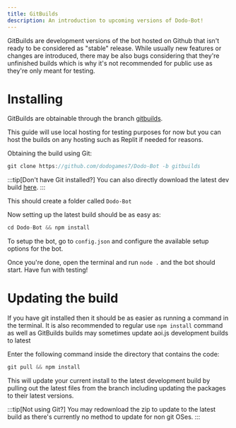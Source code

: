 ```yaml
---
title: GitBuilds
description: An introduction to upcoming versions of Dodo-Bot!
---
```

GitBuilds are development versions of the bot hosted on Github that isn't ready to be considered as "stable" release. While usually new features or changes are introduced, there may be also bugs considering that they're unfinished builds which is why it's not recommended for public use as they're only meant for testing.


# Installing
GitBuilds are obtainable through the branch [gitbuilds](https://github.com/dodogames7/Dodo-Bot/tree/gitbuilds).

This guide will use local hosting for testing purposes for now but you can host the builds on any hosting such as Replit if needed for reasons.

Obtaining the build using Git:
```js
git clone https://github.com/dodogames7/Dodo-Bot -b gitbuilds
```
:::tip[Don't have Git installed?]
You can also directly download the latest dev build [here](https://github.com/DodoGames7/Dodo-Bot/archive/refs/heads/gitbuilds.zip).
:::

This should create a folder called `Dodo-Bot`

Now setting up the latest build should be as easy as:
```js
cd Dodo-Bot && npm install
```

To setup the bot, go to `config.json` and configure the available setup options for the bot.

Once you're done, open the terminal and run `node .` and the bot should start. Have fun with testing!


# Updating the build
If you have git installed then it should be as easier as running a command in the terminal. It is also recommended to regular use `npm install` command as well as GitBuilds builds may sometimes update aoi.js development builds to latest

Enter the following command inside the directory that contains the code:
```js
git pull && npm install
```

This will update your current install to the latest development build by pulling out the latest files from the branch including updating the packages to their latest versions.

:::tip[Not using Git?]
You may redownload the zip to update to the latest build as there's currently no method to update for non git OSes.
:::